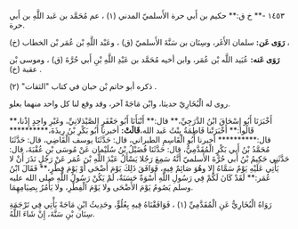 ١٤٥٣ -** خ ق:** حكيم بن أَبي حرة الأَسلميّ المدني (١) ، عم مُحَمَّد بن عَبد اللَّهِ بن أَبي حرة.

**رَوَى عَن:** سلمان الأَغَر، وسِنَان بن سَنَّةَ الأَسلميّ (ق) ، وعَبْد اللَّهِ بْن عُمَر بْن الخطاب (خ) ،

**رَوَى عَنه:** عُبَيد اللَّه بْن عُمَر، وابن أخيه مُحَمَّد بن عَبْدِ اللَّهِ بْنِ أَبي حُرَّةَ (ق) ، وموسى بْن عقبة (خ) .

ذكره أبو حاتم بْن حبان في كتاب "الثقات" (٢) .

روى له الْبُخَارِيّ حديثا، وابْن مَاجَهْ آخر، وقد وقع لنا كل واحد منهما بعلو.

أَخْبَرَنَا أَبُو إِسْحَاقَ ابْنُ الدَّرَجِيِّ،** قال:** أَنْبَأَنَا أَبُو جَعْفَرٍ الصَّيْدَلانِيِّ، وغَيْرِ واحِدٍ إِذْنا،** قَالُوا:** أَخْبَرَتْنا فَاطِمَةُ بِنْتُ عَبد الله،**قَالَتْ:** أخبرنا أَبُو بَكْرِ بْنُ رِيذَةَ،********** قال:********** أخبرنا أَبُو الْقَاسِمِ الطبراني، قال: حَدَّثَنَا يوسف الْقَاضِي، قال: حَدَّثَنَا مُحَمَّدُ بْنُ أَبي بَكْرٍ الْمُقَدَّمِيُّ، قال: حَدَّثَنَا فُضَيْلُ بْنُ سُلَيْمان عَنْ مُوسَى بْنِ عُقْبَةَ، قال: حَدَّثَنِي حَكِيمُ بْنُ أَبي حُرَّةَ الأَسلميّ أَنَّهُ سَمِعَ رَجُلا يَسْأَلُ عَبْدَ اللَّهِ بْنَ عُمَر عَنْ رَجُلٍ نَذَرَ أَنْ لا يَأْتِي عَلَيْهِ يَوْمٌ سَمَّاهُ إِلا وهُوَ صَائِمٌ فِيهِ، فَوَافَقَ ذَلِكَ يَوْمَ أَضْحَى أَوْ يَوْمَ فِطْرٍ،** فَقَالَ ابْنُ عُمَر:** لَقَدْ كَانَ لَكُمْ فِي رَسُولِ اللَّهِ أُسْوَةٌ حَسَنَةٌ، لَمْ يَكُنْ رَسُولُ اللَّهِ صلى الله عليه وسلم يَصُومُ يَوْمَ الأَضْحَى ولا يَوْمَ الْفِطْرِ، ولا يَأْمُرُ بِصِيَامِهِمَا.

رَوَاهُ الْبُخَارِيُّ عَنِ الْمُقَدَّمِيِّ (١) ، فَوَافَقْنَاهُ فِيهِ بِعُلُوٍّ، وحَدِيثُ ابْنِ مَاجَهْ يَأْتِي فِي تَرْجَمَةِ سِنَان بْنِ سَنَّةَ، إِنْ شَاءَ اللَّهُ.